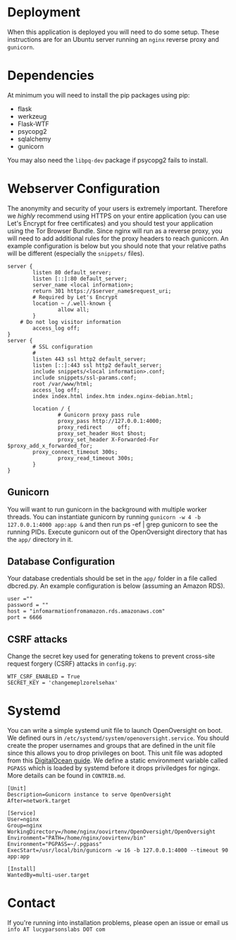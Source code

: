 # Deployment

When this application is deployed you will need to do some setup. These instructions are for an Ubuntu server running an `nginx` reverse proxy  and `gunicorn`. 

# Dependencies

At minimum you will need to install the pip packages using pip:
 * flask
 * werkzeug
 * Flask-WTF
 * psycopg2
 * sqlalchemy
 * gunicorn

You may also need the `libpq-dev` package if psycopg2 fails to install.

# Webserver Configuration

The anonymity and security of your users is extremely important. Therefore we *highly* recommend using HTTPS on your entire application (you can use Let's Encrypt for free certificates) and you should test your application using the Tor Browser Bundle. Since nginx will run as a reverse proxy, you will need to add additional rules for the proxy headers to reach gunicorn. An example configuration is below but you should note that your relative paths will be different (especially the `snippets/` files).
```
server {
        listen 80 default_server;
        listen [::]:80 default_server;
        server_name <local information>;
        return 301 https://$server_name$request_uri;
        # Required by Let's Encrypt
        location ~ /.well-known {
                allow all;
        }
	# Do not log visitor information
        access_log off;
}
server {
        # SSL configuration
        #
        listen 443 ssl http2 default_server;
        listen [::]:443 ssl http2 default_server;
        include snippets/<local information>.conf;
        include snippets/ssl-params.conf;
        root /var/www/html;
        access_log off;
        index index.html index.htm index.nginx-debian.html;

        location / {
                # Gunicorn proxy pass rule
                proxy_pass http://127.0.0.1:4000;
                proxy_redirect     off;
                proxy_set_header Host $host;
                proxy_set_header X-Forwarded-For $proxy_add_x_forwarded_for;                
		proxy_connect_timeout 300s;
                proxy_read_timeout 300s;
        }
}
```
##  Gunicorn

You will want to run gunicorn in the background with multiple worker threads. You can instantiate gunicorn by running `gunicorn -w 4 -b 127.0.0.1:4000 app:app &` and then run ps -ef | grep gunicorn to see the running PIDs. Execute gunicorn out of the OpenOversight directory that has the `app/` directory in it.

##  Database Configuration

Your database credentials should be set in the `app/` folder in a file called dbcred.py. An example configuration is below (assuming an Amazon RDS).
```
user =""
password = ""
host = "infomarmationfromamazon.rds.amazonaws.com"
port = 6666
```

## CSRF attacks

Change the secret key used for generating tokens to prevent cross-site request forgery (CSRF) attacks in `config.py`:

```
WTF_CSRF_ENABLED = True
SECRET_KEY = 'changemeplzorelsehax'
```

# Systemd

You can write a simple systemd unit file to launch OpenOversight on boot. We defined ours in `/etc/systemd/system/openoversight.service`. You should create the proper usernames and groups that are defined in the unit file since this allows you to drop privileges on boot. This unit file was adopted from this [DigitalOcean guide](https://www.digitalocean.com/community/tutorials/how-to-serve-flask-applications-with-gunicorn-and-nginx-on-centos-7). We define a static environment variable called `PGPASS` which is loaded by systemd before it drops priviledges for ngingx. More details can be found in `CONTRIB.md`.

```
[Unit]
Description=Gunicorn instance to serve OpenOversight
After=network.target

[Service]
User=nginx
Group=nginx
WorkingDirectory=/home/nginx/oovirtenv/OpenOversight/OpenOversight
Environment="PATH=/home/nginx/oovirtenv/bin"
Environment="PGPASS=~/.pgpass"
ExecStart=/usr/local/bin/gunicorn -w 16 -b 127.0.0.1:4000 --timeout 90 app:app 

[Install]
WantedBy=multi-user.target
```

# Contact

If you're running into installation problems, please open an issue or email us `info AT lucyparsonslabs DOT com`
